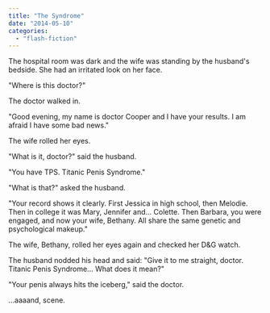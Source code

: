 ```yaml
---
title: "The Syndrome"
date: "2014-05-10"
categories: 
  - "flash-fiction"
---
```


The hospital room was dark and the wife was standing by the husband's bedside. She had an irritated look on her face.

"Where is this doctor?"

The doctor walked in.

"Good evening, my name is doctor Cooper and I have your results. I am afraid I have some bad news."

The wife rolled her eyes.

"What is it, doctor?" said the husband.

"You have TPS. Titanic Penis Syndrome."

"What is that?" asked the husband.

"Your record shows it clearly. First Jessica in high school, then Melodie. Then in college it was Mary, Jennifer and... Colette. Then Barbara, you were engaged, and now your wife, Bethany. All share the same genetic and psychological makeup."

The wife, Bethany, rolled her eyes again and checked her D&G watch.

The husband nodded his head and said: "Give it to me straight, doctor. Titanic Penis Syndrome... What does it mean?"

"Your penis always hits the iceberg," said the doctor.

...aaaand, scene.
